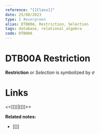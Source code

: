 ```yaml
---
reference: "[[Class]]"
date: 25/08/2023
type: 1 #evergreen
alias: DTB00A, Restriction, Selection
tags: database, relational_algebra
code: DTB00A
---
```

# DTB00A Restriction

**Restriction** or *Selection* is symbolized by $\sigma$

# Links
<<[[]]|[[]]>>

**Related notes:**
- [[]] 